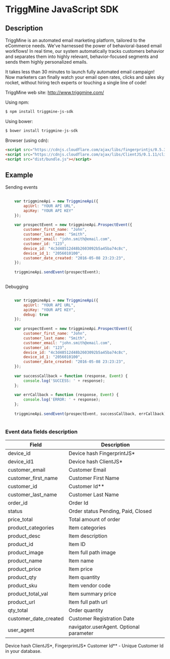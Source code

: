 # TriggMine JavaScript SDK
## Description
TriggMine is an automated email marketing platform, tailored to the eCommerce needs. We've harnessed the power of behavioral-based email workflows! In real time, our system automatically tracks customers behavior and separates them into highly relevant, behavior-focused segments and sends them highly personalized emails.

It takes less than 30 minutes to launch fully automated email campaign! Now marketers can finally watch your email open rates, clicks and sales sky rocket, without hiring tech experts or touching a single line of code!

TriggMine web site: http://www.triggmine.com/

Using npm:

```bash
$ npm install triggmine-js-sdk
```

Using bower:

```bash
$ bower install triggmine-js-sdk
```

Browser (using cdn):

```html
<script src="https://cdnjs.cloudflare.com/ajax/libs/fingerprintjs/0.5.3/fingerprint.min.js"></script>
<script src="https://cdnjs.cloudflare.com/ajax/libs/ClientJS/0.1.11/client.min.js"></script>
<script src="dist/bundle.js"></script>
```


## Example

Sending events

```js
    
    var triggmineApi = new TriggmineApi({
        apiUrl: "YOUR API URL",
        apiKey: "YOUR API KEY"
    });
    
    var prospectEvent = new triggmineApi.ProspectEvent({
        customer_first_name: "John",        
        customer_last_name: "Smith",
        customer_email: "john.smith@email.com",
        customer_id: "123",
        device_id: "4c3d48512d48b2603092b5a45ba74c8c",
        device_id_1: "2056010100",
        customer_date_created: "2016-05-08 23:23:23",
    });
    
    triggmineApi.sendEvent(prospectEvent);
    
```

Debugging

```js

    var triggmineApi = new TriggmineApi({
        apiUrl: "YOUR API URL",
        apiKey: "YOUR API KEY",
        debug: true
    });
    
    var prospectEvent = new triggmineApi.ProspectEvent({
        customer_first_name: "John",        
        customer_last_name: "Smith",
        customer_email: "john.smith@email.com",
        customer_id: "123",
        device_id: "4c3d48512d48b2603092b5a45ba74c8c",
        device_id_1: "2056010100",
        customer_date_created: "2016-05-08 23:23:23",
    });
    
    var successCallback = function (response, Event) {
        console.log('SUCCESS: ' + response);
    };
    
    var errCallback = function (response, Event) {
        console.log('ERROR: ' + response);
    };
    
    triggmineApi.sendEvent(prospectEvent, successCallback, errCallback);    
    
```



### Event data fields description
**Field** | **Description**|
--|--|
device_id|Device hash FingerprintJS*|
device_id1|Device hash ClientJS*|
customer_email|Customer Email|
customer_first_name|Customer First Name|
customer_id|Customer Id**|
customer_last_name|Customer Last Name|
order_id|Order Id|
status|Order status Pending, Paid, Closed|
price_total|Total amount of order|
product_categories|Item categories|
product_desc|Item description|
product_id|Item ID|
product_image|Item full path image|
product_name|Item name|
product_price|Item price|
product_qty|Item quantity|
product_sku|Item vendor code| 
product_total_val|Item summary price|
product_url|Item full path url|
qty_total|Order quantity|
customer_date_created|Customer Registration Date|
user_agent|navigator.userAgent. Optional parameter|

Device hash ClientJS*, FingerprintJS*
Customer Id** - Unique Customer Id in your database.

